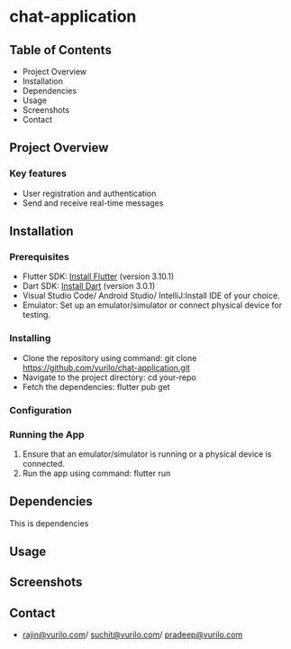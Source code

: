 # chat-application

## Table of Contents
- Project Overview
- Installation
- Dependencies
- Usage
- Screenshots
- Contact

## Project Overview
### Key features
- User registration and authentication
- Send and receive real-time messages

## Installation
### Prerequisites
- Flutter SDK: [Install Flutter](https://flutter.dev/docs/get-started/install) (version 3.10.1)
- Dart SDK: [Install Dart](https://dart.dev/get-dart) (version 3.0.1)
- Visual Studio Code/ Android Studio/ IntelliJ:Install IDE of your choice.
- Emulator: Set up an emulator/simulator or connect physical device for testing.
### Installing
- Clone the repository using command: git clone https://github.com/vurilo/chat-application.git
- Navigate to the project directory: cd your-repo
- Fetch the dependencies: flutter pub get
### Configuration

### Running the App
1. Ensure that an emulator/simulator is running or a physical device is connected.
2. Run the app using command: flutter run

## Dependencies
This is dependencies

## Usage

## Screenshots



## Contact
- rajin@vurilo.com/ suchit@vurilo.com/ pradeep@vurilo.com